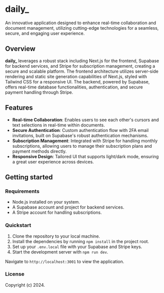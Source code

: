 # daily_

An innovative application designed to enhance real-time collaboration and document management, utilizing cutting-edge technologies for a seamless, secure, and engaging user experience.

## Overview

**daily_** leverages a robust stack including Next.js for the frontend, Supabase for backend services, and Stripe for subscription management, creating a secure and scalable platform. The frontend architecture utilizes server-side rendering and static site generation capabilities of Next.js, styled with Tailwind CSS for a responsive UI. The backend, powered by Supabase, offers real-time database functionalities, authentication, and secure payment handling through Stripe.

## Features

- **Real-time Collaboration**: Enables users to see each other's cursors and text selections in real-time within documents.
- **Secure Authentication**: Custom authentication flow with 2FA email invitations, built on Supabase's robust authentication mechanisms.
- **Subscription Management**: Integrated with Stripe for handling monthly subscriptions, allowing users to manage their subscription plans and payment methods directly.
- **Responsive Design**: Tailored UI that supports light/dark mode, ensuring a great user experience across devices.

## Getting started

### Requirements

- Node.js installed on your system.
- A Supabase account and project for backend services.
- A Stripe account for handling subscriptions.

### Quickstart

1. Clone the repository to your local machine.
2. Install the dependencies by running `npm install` in the project root.
3. Set up your `.env.local` file with your Supabase and Stripe keys.
4. Start the development server with `npm run dev`.

Navigate to `http://localhost:3001` to view the application.

### License

Copyright (c) 2024.